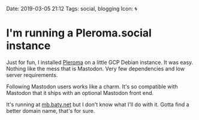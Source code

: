 Date: 2019-03-05 21:12
Tags: social, blogging
Icon: 🌀

# I'm running a Pleroma.social instance

Just for fun, I installed [Pleroma](https://pleroma.social) on a little GCP Debian instance. It was easy. Nothing like the mess that is Mastodon. Very few dependencies and low server requirements.

Following Mastodon users works like a charm. It's so compatible with Mastodon that it ships with an optional Mastodon front end.

It's running at [mb.baty.net](https://mb.baty.net) but I don't know what I'll do with it. Gotta find a better domain name, that's for sure.



